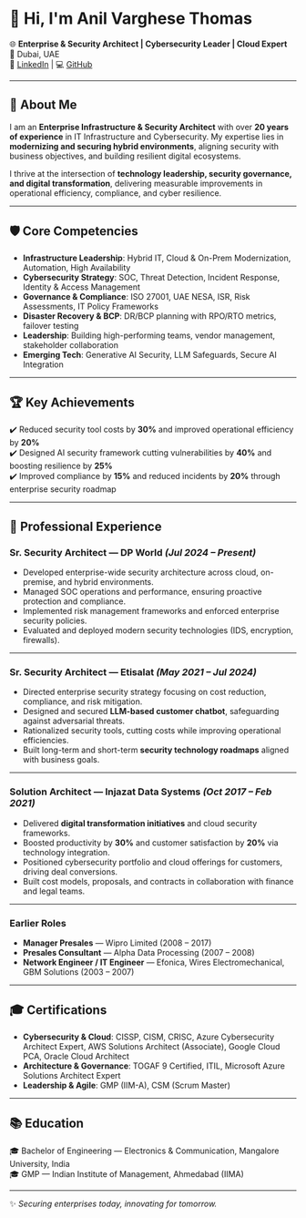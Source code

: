 # 👋 Hi, I'm Anil Varghese Thomas  

🌐 **Enterprise & Security Architect | Cybersecurity Leader | Cloud Expert**  
📍 Dubai, UAE  
🔗 [LinkedIn](https://www.linkedin.com/in/anilvt) | 💻 [GitHub](https://github.com/anilvth)  

---

## 🚀 About Me  
I am an **Enterprise Infrastructure & Security Architect** with over **20 years of experience** in IT Infrastructure and Cybersecurity. My expertise lies in **modernizing and securing hybrid environments**, aligning security with business objectives, and building resilient digital ecosystems.  

I thrive at the intersection of **technology leadership, security governance, and digital transformation**, delivering measurable improvements in operational efficiency, compliance, and cyber resilience.  

---

## 🛡️ Core Competencies  
- **Infrastructure Leadership**: Hybrid IT, Cloud & On-Prem Modernization, Automation, High Availability  
- **Cybersecurity Strategy**: SOC, Threat Detection, Incident Response, Identity & Access Management  
- **Governance & Compliance**: ISO 27001, UAE NESA, ISR, Risk Assessments, IT Policy Frameworks  
- **Disaster Recovery & BCP**: DR/BCP planning with RPO/RTO metrics, failover testing  
- **Leadership**: Building high-performing teams, vendor management, stakeholder collaboration  
- **Emerging Tech**: Generative AI Security, LLM Safeguards, Secure AI Integration  

---

## 🏆 Key Achievements  
✔️ Reduced security tool costs by **30%** and improved operational efficiency by **20%**  
✔️ Designed AI security framework cutting vulnerabilities by **40%** and boosting resilience by **25%**  
✔️ Improved compliance by **15%** and reduced incidents by **20%** through enterprise security roadmap  

---

## 💼 Professional Experience  

### **Sr. Security Architect — DP World** *(Jul 2024 – Present)*  
- Developed enterprise-wide security architecture across cloud, on-premise, and hybrid environments.  
- Managed SOC operations and performance, ensuring proactive protection and compliance.  
- Implemented risk management frameworks and enforced enterprise security policies.  
- Evaluated and deployed modern security technologies (IDS, encryption, firewalls).  

---

### **Sr. Security Architect — Etisalat** *(May 2021 – Jul 2024)*  
- Directed enterprise security strategy focusing on cost reduction, compliance, and risk mitigation.  
- Designed and secured **LLM-based customer chatbot**, safeguarding against adversarial threats.  
- Rationalized security tools, cutting costs while improving operational efficiencies.  
- Built long-term and short-term **security technology roadmaps** aligned with business goals.  

---

### **Solution Architect — Injazat Data Systems** *(Oct 2017 – Feb 2021)*  
- Delivered **digital transformation initiatives** and cloud security frameworks.  
- Boosted productivity by **30%** and customer satisfaction by **20%** via technology integration.  
- Positioned cybersecurity portfolio and cloud offerings for customers, driving deal conversions.  
- Built cost models, proposals, and contracts in collaboration with finance and legal teams.  

---

### **Earlier Roles**  
- **Manager Presales** — Wipro Limited (2008 – 2017)  
- **Presales Consultant** — Alpha Data Processing (2007 – 2008)  
- **Network Engineer / IT Engineer** — Efonica, Wires Electromechanical, GBM Solutions (2003 – 2007)  

---

## 🎓 Certifications  
- **Cybersecurity & Cloud**: CISSP, CISM, CRISC, Azure Cybersecurity Architect Expert, AWS Solutions Architect (Associate), Google Cloud PCA, Oracle Cloud Architect  
- **Architecture & Governance**: TOGAF 9 Certified, ITIL, Microsoft Azure Solutions Architect Expert  
- **Leadership & Agile**: GMP (IIM-A), CSM (Scrum Master)  

---

## 📚 Education  
🎓 Bachelor of Engineering — Electronics & Communication, Mangalore University, India  
🎓 GMP — Indian Institute of Management, Ahmedabad (IIMA)  

---



✨ *Securing enterprises today, innovating for tomorrow.*  
